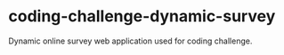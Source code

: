 # coding-challenge-dynamic-survey
Dynamic online survey web application used for coding challenge. 
